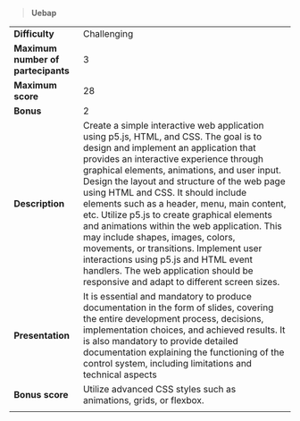 > **Uebap**  

|||
| :--------- | :--------- |
| **Difficulty** | Challenging |
| **Maximum number of partecipants**| 3 |
| **Maximum score**| 28 |
| **Bonus** | 2 |
| **Description** | Create a simple interactive web application using p5.js, HTML, and CSS. The goal is to design and implement an application that provides an interactive experience through graphical elements, animations, and user input. Design the layout and structure of the web page using HTML and CSS. It should include elements such as a header, menu, main content, etc. Utilize p5.js to create graphical elements and animations within the web application. This may include shapes, images, colors, movements, or transitions. Implement user interactions using p5.js and HTML event handlers. The web application should be responsive and adapt to different screen sizes.|
| **Presentation** | It is essential and mandatory to produce documentation in the form of slides, covering the entire development process, decisions, implementation choices, and achieved results. It is also mandatory to provide detailed documentation explaining the functioning of the control system, including limitations and technical aspects |
| **Bonus score** | Utilize advanced CSS styles such as animations, grids, or flexbox.|
|||
